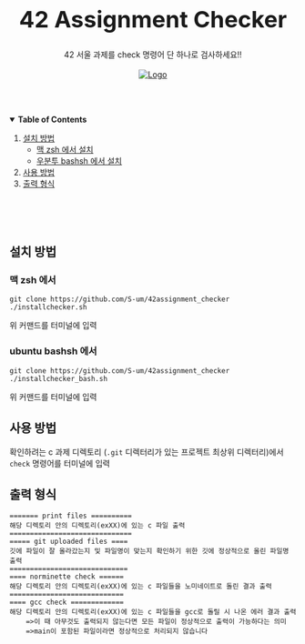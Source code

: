 <!-- PROJECT LOGO -->
<br />
<p align="center">
  

  <h1 style="font-size:30pt" align="center">42 Assignment Checker</h1>

  <p align="center">
    42 서울 과제를 check 명령어 단 하나로 검사하세요!!<br><br>
  <a href="https://github.com/S-um/42assignment_checker">
    <img src="Images/assignment_check.png" alt="Logo">
  </a>
  </p>
</p>

<br><br>

<!-- TABLE OF CONTENTS -->
<details open="open">
  <summary><b>Table of Contents</b></summary>
  <ol>
    <li>
      <a href="#설치-방법">설치 방법</a>
      <ul>
        <li><a href="#맥-zsh-에서">맥 zsh 에서 설치</a></li>
        <li><a href="#ubuntu-bashsh-에서">우분투 bashsh 에서 설치</a></li>
      </ul>
    </li>
    <li>
      <a href="#사용-방법">사용 방법</a>
    </li>
    <li>
      <a href="#출력-형식">출력 형식</a>
    </li>
  </ol>
</details>

<br><br><br>
<!-- GETTING STARTED -->

## **설치 방법**

### **맥 zsh 에서**

```
git clone https://github.com/S-um/42assignment_checker
./installchecker.sh
```
위 커맨드를 터미널에 입력

### **ubuntu bashsh 에서**

```
git clone https://github.com/S-um/42assignment_checker
./installchecker_bash.sh
```
위 커맨드를 터미널에 입력

## **사용 방법**

확인하려는 c 과제 디렉토리 (`.git` 디렉터리가 있는 프로젝트 최상위 디렉터리)에서
`check` 명령어를 터미널에 입력


## **출력 형식**

```
======= print files ==========
해당 디렉토리 안의 디렉토리(exXX)에 있는 c 파일 출력
==============================
===== git uploaded files ====
깃에 파일이 잘 올라갔는지 및 파일명이 맞는지 확인하기 위한 깃에 정상적으로 올린 파일명 출력
=============================
==== norminette check ======
해당 디렉토리 안의 디렉토리(exXX)에 있는 c 파일들을 노미네이트로 돌린 결과 출력
============================
==== gcc check =============
해당 디렉토리 안의 디렉토리(exXX)에 있는 c 파일들을 gcc로 돌릴 시 나온 에러 결과 출력
	=>이 때 아무것도 출력되지 않는다면 모든 파일이 정상적으로 출력이 가능하다는 의미
	=>main이 포함된 파일이라면 정상적으로 처리되지 않습니다
```
